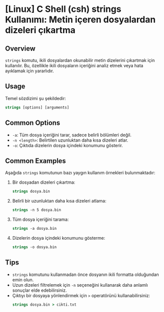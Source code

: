 # [Linux] C Shell (csh) strings Kullanımı: Metin içeren dosyalardan dizeleri çıkartma

## Overview
`strings` komutu, ikili dosyalardan okunabilir metin dizelerini çıkartmak için kullanılır. Bu, özellikle ikili dosyaların içeriğini analiz etmek veya hata ayıklamak için yararlıdır.

## Usage
Temel sözdizimi şu şekildedir:
```csh
strings [options] [arguments]
```

## Common Options
- `-a`: Tüm dosya içeriğini tarar, sadece belirli bölümleri değil.
- `-n <length>`: Belirtilen uzunluktan daha kısa dizeleri atlar.
- `-o`: Çıktıda dizelerin dosya içindeki konumunu gösterir.

## Common Examples
Aşağıda `strings` komutunun bazı yaygın kullanım örnekleri bulunmaktadır:

1. Bir dosyadan dizeleri çıkartma:
   ```csh
   strings dosya.bin
   ```

2. Belirli bir uzunluktan daha kısa dizeleri atlama:
   ```csh
   strings -n 5 dosya.bin
   ```

3. Tüm dosya içeriğini tarama:
   ```csh
   strings -a dosya.bin
   ```

4. Dizelerin dosya içindeki konumunu gösterme:
   ```csh
   strings -o dosya.bin
   ```

## Tips
- `strings` komutunu kullanmadan önce dosyanın ikili formatta olduğundan emin olun.
- Uzun dizeleri filtrelemek için `-n` seçeneğini kullanarak daha anlamlı sonuçlar elde edebilirsiniz.
- Çıktıyı bir dosyaya yönlendirmek için `>` operatörünü kullanabilirsiniz:
  ```csh
  strings dosya.bin > cikti.txt
  ```
